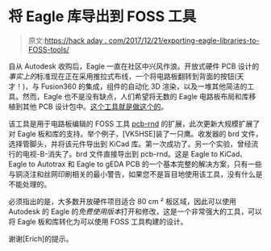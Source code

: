 # 将 Eagle 库导出到 FOSS 工具

> 原文:[https://hack aday . com/2017/12/21/exporting-eagle-libraries-to-FOSS-tools/](https://hackaday.com/2017/12/21/exporting-eagle-libraries-to-foss-tools/)

自从 Autodesk 收购后，Eagle 一直在社区中兴风作浪。开放式硬件 PCB 设计的*事实上的*标准现在正在采用推拉式布线，一个将电路板翻转到背面的按钮(天才！)，与 Fusion360 的集成，组件的自动化 3D 渲染，以及一堆其他简洁的工具。然而，Eagle 也不是没有缺点，人们希望将无数的 Eagle 电路板布局和库移植到其他 PCB 设计包中。[这个工具就是做这个的](http://vk5hse.blogspot.com.au/2017/12/importing-cadsoft-eagle-binary-layouts.html)。

该工具是用于电路板编辑的 FOSS 工具 [pcb-rnd](http://repo.hu/projects/pcb-rnd/) 的扩展，此次更新大规模扩展了对 Eagle 板和库的支持。举个例子，[VK5HSE]装了一只鹰。收发器的 brd 文件，选择管脚头，并将该元件导出到 KiCad 库。第一次成功了。另一个实验，曾经流行的电视-B-消失了。brd 文件直接导出到 pcb-rnd。这是 Eagle to KiCad、Eagle to Autotrax 和 Eagle to gEDA PCB 的一个基本完整的解决方案，只有一些与铜浇注和丝网印刷相关的最小警告，如果您不是盲目地使用该工具，没有什么是不能处理的。

必须指出的是，大多数开放硬件项目适合 80 cm ² 板区域，因此可以使用 Autodesk 的 Eagle 的*免费使用版本*打开和修改，这是一个非常强大的工具，可以将 Eagle 板和库转化为可以使用 FOSS 工具构建的设计。

谢谢[Erich]的提示。